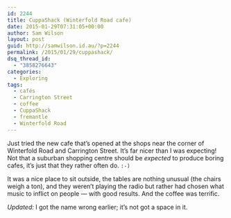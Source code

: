 ```yaml
---
id: 2244
title: CuppaShack (Winterfold Road cafe)
date: 2015-01-29T07:31:05+00:00
author: Sam Wilson
layout: post
guid: http://samwilson.id.au/?p=2244
permalink: /2015/01/29/cuppashack/
dsq_thread_id:
  - "3858276643"
categories:
  - Exploring
tags:
  - cafés
  - Carrington Street
  - coffee
  - CuppaShack
  - fremantle
  - Winterfold Road
---
```

Just tried the new cafe that’s opened at the shops near the corner of Winterfold Road and Carrington Street. It’s far nicer than I was expecting! Not that a suburban shopping centre should be _expected_ to produce boring cafes, it’s just that they rather often do. `:-)`

It was a nice place to sit outside, the tables are nothing unusual (the chairs weigh a ton), and they weren’t playing the radio but rather had chosen what music to inflict on people — with good results. And the coffee was terrific.

_Updated:_ I got the name wrong earlier; it’s not got a space in it.